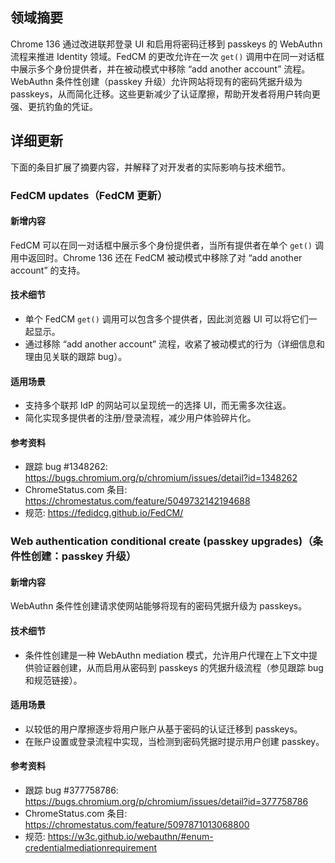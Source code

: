 ## 领域摘要

Chrome 136 通过改进联邦登录 UI 和启用将密码迁移到 passkeys 的 WebAuthn 流程来推进 Identity 领域。FedCM 的更改允许在一次 `get()` 调用中在同一对话框中展示多个身份提供者，并在被动模式中移除 “add another account” 流程。WebAuthn 条件性创建（passkey 升级）允许网站将现有的密码凭据升级为 passkeys，从而简化迁移。这些更新减少了认证摩擦，帮助开发者将用户转向更强、更抗钓鱼的凭证。

## 详细更新

下面的条目扩展了摘要内容，并解释了对开发者的实际影响与技术细节。

### FedCM updates（FedCM 更新）

#### 新增内容
FedCM 可以在同一对话框中展示多个身份提供者，当所有提供者在单个 `get()` 调用中返回时。Chrome 136 还在 FedCM 被动模式中移除了对 “add another account” 的支持。

#### 技术细节
- 单个 FedCM `get()` 调用可以包含多个提供者，因此浏览器 UI 可以将它们一起显示。
- 通过移除 “add another account” 流程，收紧了被动模式的行为（详细信息和理由见关联的跟踪 bug）。

#### 适用场景
- 支持多个联邦 IdP 的网站可以呈现统一的选择 UI，而无需多次往返。
- 简化实现多提供者的注册/登录流程，减少用户体验碎片化。

#### 参考资料
- 跟踪 bug #1348262: https://bugs.chromium.org/p/chromium/issues/detail?id=1348262
- ChromeStatus.com 条目: https://chromestatus.com/feature/5049732142194688
- 规范: https://fedidcg.github.io/FedCM/

### Web authentication conditional create (passkey upgrades)（条件性创建：passkey 升级）

#### 新增内容
WebAuthn 条件性创建请求使网站能够将现有的密码凭据升级为 passkeys。

#### 技术细节
- 条件性创建是一种 WebAuthn mediation 模式，允许用户代理在上下文中提供验证器创建，从而启用从密码到 passkeys 的凭据升级流程（参见跟踪 bug 和规范链接）。

#### 适用场景
- 以较低的用户摩擦逐步将用户账户从基于密码的认证迁移到 passkeys。
- 在账户设置或登录流程中实现，当检测到密码凭据时提示用户创建 passkey。

#### 参考资料
- 跟踪 bug #377758786: https://bugs.chromium.org/p/chromium/issues/detail?id=377758786
- ChromeStatus.com 条目: https://chromestatus.com/feature/5097871013068800
- 规范: https://w3c.github.io/webauthn/#enum-credentialmediationrequirement